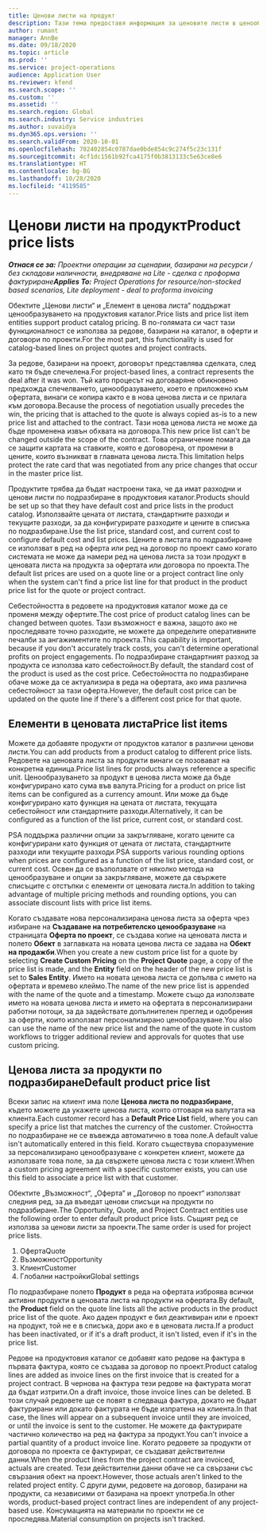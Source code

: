 ```yaml
---
title: Ценови листи на продукт
description: Тази тема предоставя информация за ценовите листи в ценообразуването по каталог, използвани за проектни оферти и договори.
author: rumant
manager: AnnBe
ms.date: 09/18/2020
ms.topic: article
ms.prod: ''
ms.service: project-operations
audience: Application User
ms.reviewer: kfend
ms.search.scope: ''
ms.custom: ''
ms.assetid: ''
ms.search.region: Global
ms.search.industry: Service industries
ms.author: suvaidya
ms.dyn365.ops.version: ''
ms.search.validFrom: 2020-10-01
ms.openlocfilehash: 702402854c0787dae0bde854c9c274f5c23c131f
ms.sourcegitcommit: 4cf1dc1561b92fca4175f0b3813133c5e63ce8e6
ms.translationtype: HT
ms.contentlocale: bg-BG
ms.lasthandoff: 10/28/2020
ms.locfileid: "4119585"
---
```

# <a name="product-price-lists"></a><span data-ttu-id="b0c05-103">Ценови листи на продукт</span><span class="sxs-lookup"><span data-stu-id="b0c05-103">Product price lists</span></span>

<span data-ttu-id="b0c05-104">_**Отнася се за:** Проектни операции за сценарии, базирани на ресурси / без складови наличности, внедряване на Lite - сделка с проформа фактуриране_</span><span class="sxs-lookup"><span data-stu-id="b0c05-104">_**Applies To:** Project Operations for resource/non-stocked based scenarios, Lite deployment - deal to proforma invoicing_</span></span>

<span data-ttu-id="b0c05-105">Обектите „Ценови листи“ и „Елемент в ценова листа“ поддържат ценообразуването на продуктовия каталог.</span><span class="sxs-lookup"><span data-stu-id="b0c05-105">Price lists and price list item entities support product catalog pricing.</span></span> <span data-ttu-id="b0c05-106">В по-голямата си част тази функционалност се използва за редове, базирани на каталог, в оферти и договори по проекти.</span><span class="sxs-lookup"><span data-stu-id="b0c05-106">For the most part, this functionality is used for catalog-based lines on project quotes and project contracts.</span></span>

<span data-ttu-id="b0c05-107">За редове, базирани на проект, договорът представлява сделката, след като тя бъде спечелена.</span><span class="sxs-lookup"><span data-stu-id="b0c05-107">For project-based lines, a contract represents the deal after it was won.</span></span> <span data-ttu-id="b0c05-108">Тъй като процесът на договаряне обикновено предхожда спечелването, ценообразуването, което е приложено към офертата, винаги се копира както е в нова ценова листа и се прилага към договора.</span><span class="sxs-lookup"><span data-stu-id="b0c05-108">Because the process of negotiation usually precedes the win, the pricing that is attached to the quote is always copied as-is to a new price list and attached to the contract.</span></span> <span data-ttu-id="b0c05-109">Тази нова ценова листа не може да бъде променена извън обхвата на договора.</span><span class="sxs-lookup"><span data-stu-id="b0c05-109">This new price list can't be changed outside the scope of the contract.</span></span> <span data-ttu-id="b0c05-110">Това ограничение помага да се защити картата на ставките, която е договорена, от промени в цените, които възникват в главната ценова листа.</span><span class="sxs-lookup"><span data-stu-id="b0c05-110">This limitation helps protect the rate card that was negotiated from any price changes that occur in the master price list.</span></span>

<span data-ttu-id="b0c05-111">Продуктите трябва да бъдат настроени така, че да имат разходни и ценови листи по подразбиране в продуктовия каталог.</span><span class="sxs-lookup"><span data-stu-id="b0c05-111">Products should be set up so that they have default cost and price lists in the product catalog.</span></span> <span data-ttu-id="b0c05-112">Използвайте цената от листата, стандартните разходи и текущите разходи, за да конфигурирате разходите и цените в списъка по подразбиране.</span><span class="sxs-lookup"><span data-stu-id="b0c05-112">Use the list price, standard cost, and current cost to configure default cost and list prices.</span></span> <span data-ttu-id="b0c05-113">Цените в листата по подразбиране се използват в ред на оферта или ред на договор по проект само когато системата не може да намери ред на ценова листа за този продукт в ценовата листа на продукта за офертата или договора по проекта.</span><span class="sxs-lookup"><span data-stu-id="b0c05-113">The default list prices are used on a quote line or a project contract line only when the system can't find a price list line for that product in the product price list for the quote or project contract.</span></span>

<span data-ttu-id="b0c05-114">Себестойността в редовете на продуктовия каталог може да се променя между офертите.</span><span class="sxs-lookup"><span data-stu-id="b0c05-114">The cost price of product catalog lines can be changed between quotes.</span></span> <span data-ttu-id="b0c05-115">Тази възможност е важна, защото ако не проследявате точно разходите, не можете да определите оперативните печалби за ангажиментите по проекта.</span><span class="sxs-lookup"><span data-stu-id="b0c05-115">This capability is important, because if you don't accurately track costs, you can't determine operational profits on project engagements.</span></span> <span data-ttu-id="b0c05-116">По подразбиране стандартният разход за продукта се използва като себестойност.</span><span class="sxs-lookup"><span data-stu-id="b0c05-116">By default, the standard cost of the product is used as the cost price.</span></span> <span data-ttu-id="b0c05-117">Себестойността по подразбиране обаче може да се актуализира в реда на офертата, ако има различна себестойност за тази оферта.</span><span class="sxs-lookup"><span data-stu-id="b0c05-117">However, the default cost price can be updated on the quote line if there's a different cost price for that quote.</span></span>

## <a name="price-list-items"></a><span data-ttu-id="b0c05-118">Елементи в ценовата листа</span><span class="sxs-lookup"><span data-stu-id="b0c05-118">Price list items</span></span>

<span data-ttu-id="b0c05-119">Можете да добавяте продукти от продуктов каталог в различни ценови листи.</span><span class="sxs-lookup"><span data-stu-id="b0c05-119">You can add products from a product catalog to different price lists.</span></span> <span data-ttu-id="b0c05-120">Редовете на ценовата листа за продукти винаги се позовават на конкретна единица.</span><span class="sxs-lookup"><span data-stu-id="b0c05-120">Price list lines for products always reference a specific unit.</span></span> <span data-ttu-id="b0c05-121">Ценообразуването за продукт в ценова листа може да бъде конфигурирано като сума във валута.</span><span class="sxs-lookup"><span data-stu-id="b0c05-121">Pricing for a product on price list items can be configured as a currency amount.</span></span> <span data-ttu-id="b0c05-122">Или може да бъде конфигурирано като функция на цената от листата, текущата себестойност или стандартните разходи.</span><span class="sxs-lookup"><span data-stu-id="b0c05-122">Alternatively, it can be configured as a function of the list price, current cost, or standard cost.</span></span>

<span data-ttu-id="b0c05-123">PSA поддържа различни опции за закръгляване, когато цените са конфигурирани като функция от цената от листата, стандартните разходи или текущите разходи.</span><span class="sxs-lookup"><span data-stu-id="b0c05-123">PSA supports various rounding options when prices are configured as a function of the list price, standard cost, or current cost.</span></span> <span data-ttu-id="b0c05-124">Освен да се възползвате от няколко метода на ценообразуване и опции за закръгляване, можете да свържете списъците с отстъпки с елементи от ценовата листа.</span><span class="sxs-lookup"><span data-stu-id="b0c05-124">In addition to taking advantage of multiple pricing methods and rounding options, you can associate discount lists with price list items.</span></span> 

<span data-ttu-id="b0c05-125">Когато създавате нова персонализирана ценова листа за оферта чрез избиране на **Създаване на потребителско ценообразуване** на страницата **Оферта по проект**, се създава копие на ценовата листа и полето **Обект** в заглавката на новата ценова листа се задава на **Обект на продажби**.</span><span class="sxs-lookup"><span data-stu-id="b0c05-125">When you create a new custom price list for a quote by selecting **Create Custom Pricing** on the **Project Quote** page, a copy of the price list is made, and the **Entity** field on the header of the new price list is set to **Sales Entity**.</span></span> <span data-ttu-id="b0c05-126">Името на новата ценова листа се допълва с името на офертата и времево клеймо.</span><span class="sxs-lookup"><span data-stu-id="b0c05-126">The name of the new price list is appended with the name of the quote and a timestamp.</span></span> <span data-ttu-id="b0c05-127">Можете също да използвате името на новата ценова листа и името на офертата в персонализирани работни потоци, за да задействате допълнителен преглед и одобрения за оферти, които използват персонализирано ценообразуване.</span><span class="sxs-lookup"><span data-stu-id="b0c05-127">You also can use the name of the new price list and the name of the quote in custom workflows to trigger additional review and approvals for quotes that use custom pricing.</span></span>

 
## <a name="default-product-price-list"></a><span data-ttu-id="b0c05-128">Ценова листа за продукти по подразбиране</span><span class="sxs-lookup"><span data-stu-id="b0c05-128">Default product price list</span></span>
<span data-ttu-id="b0c05-129">Всеки запис на клиент има поле **Ценова листа по подразбиране**, където можете да укажете ценова листа, която отговаря на валутата на клиента.</span><span class="sxs-lookup"><span data-stu-id="b0c05-129">Each customer record has a **Default Price List** field, where you can specify a price list that matches the currency of the customer.</span></span> <span data-ttu-id="b0c05-130">Стойността по подразбиране не се въвежда автоматично в това поле.</span><span class="sxs-lookup"><span data-stu-id="b0c05-130">A default value isn't automatically entered in this field.</span></span> <span data-ttu-id="b0c05-131">Когато съществува споразумение за персонализирано ценообразуване с конкретен клиент, можете да използвате това поле, за да свържете ценова листа с този клиент.</span><span class="sxs-lookup"><span data-stu-id="b0c05-131">When a custom pricing agreement with a specific customer exists, you can use this field to associate a price list with that customer.</span></span>

<span data-ttu-id="b0c05-132">Обектите „Възможност“, „Оферта“ и „Договор по проект“ използват следния ред, за да въведат ценови списъци на продукти по подразбиране.</span><span class="sxs-lookup"><span data-stu-id="b0c05-132">The Opportunity, Quote, and Project Contract entities use the following order to enter default product price lists.</span></span> <span data-ttu-id="b0c05-133">Същият ред се използва за ценови листи за проекти.</span><span class="sxs-lookup"><span data-stu-id="b0c05-133">The same order is used for project price lists.</span></span>

1.  <span data-ttu-id="b0c05-134">Оферта</span><span class="sxs-lookup"><span data-stu-id="b0c05-134">Quote</span></span>
2.  <span data-ttu-id="b0c05-135">Възможност</span><span class="sxs-lookup"><span data-stu-id="b0c05-135">Opportunity</span></span>
3.  <span data-ttu-id="b0c05-136">Клиент</span><span class="sxs-lookup"><span data-stu-id="b0c05-136">Customer</span></span>
4.  <span data-ttu-id="b0c05-137">Глобални настройки</span><span class="sxs-lookup"><span data-stu-id="b0c05-137">Global settings</span></span> 

<span data-ttu-id="b0c05-138">По подразбиране полето **Продукт** в реда на офертата изброява всички активни продукти в ценовата листа на продукти на офертата.</span><span class="sxs-lookup"><span data-stu-id="b0c05-138">By default, the **Product** field on the quote line lists all the active products in the product price list of the quote.</span></span> <span data-ttu-id="b0c05-139">Ако даден продукт е бил деактивиран или е проект на продукт, той не е в списъка, дори ако е в ценовата листа.</span><span class="sxs-lookup"><span data-stu-id="b0c05-139">If a product has been inactivated, or if it's a draft product, it isn't listed, even if it's in the price list.</span></span> 

<span data-ttu-id="b0c05-140">Редове на продуктовия каталог се добавят като редове на фактура в първата фактура, която се създава за договор по проект.</span><span class="sxs-lookup"><span data-stu-id="b0c05-140">Product catalog lines are added as invoice lines on the first invoice that is created for a project contract.</span></span> <span data-ttu-id="b0c05-141">В чернова на фактура тези редове на фактурата могат да бъдат изтрити.</span><span class="sxs-lookup"><span data-stu-id="b0c05-141">On a draft invoice, those invoice lines can be deleted.</span></span> <span data-ttu-id="b0c05-142">В този случай редовете ще се повят в следваща фактура, докато не бъдат фактурирани или докато фактурата не бъде изпратена на клиента.</span><span class="sxs-lookup"><span data-stu-id="b0c05-142">In that case, the lines will appear on a subsequent invoice until they are invoiced, or until the invoice is sent to the customer.</span></span> <span data-ttu-id="b0c05-143">Не можете да фактурирате частично количество на ред на фактура за продукт.</span><span class="sxs-lookup"><span data-stu-id="b0c05-143">You can't invoice a partial quantity of a product invoice line.</span></span> <span data-ttu-id="b0c05-144">Когато редовете за продукти от договора по проекта се фактурират, се създават действителни данни.</span><span class="sxs-lookup"><span data-stu-id="b0c05-144">When the product lines from the project contract are invoiced, actuals are created.</span></span> <span data-ttu-id="b0c05-145">Тези действителни данни обаче не са свързани със свързания обект на проект.</span><span class="sxs-lookup"><span data-stu-id="b0c05-145">However, those actuals aren't linked to the related project entity.</span></span> <span data-ttu-id="b0c05-146">С други думи, редовете на договор, базирани на продукти, са независими от базирана на проект употреба.</span><span class="sxs-lookup"><span data-stu-id="b0c05-146">In other words, product-based project contract lines are independent of any project-based use.</span></span> <span data-ttu-id="b0c05-147">Консумацията на материали по проекти не се проследява.</span><span class="sxs-lookup"><span data-stu-id="b0c05-147">Material consumption on projects isn't tracked.</span></span>
